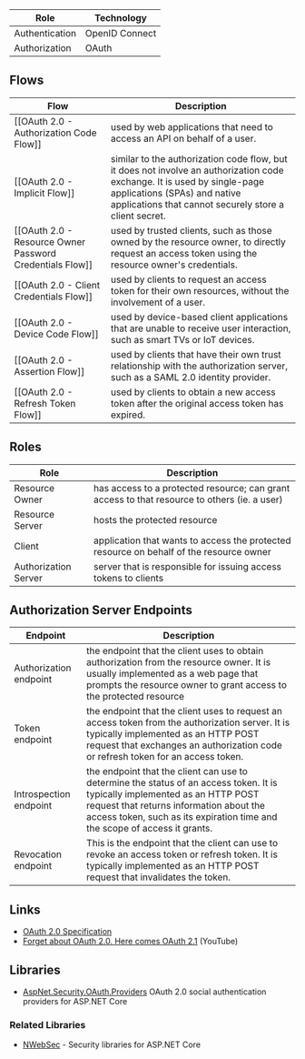 | Role           | Technology     |
| -------------- | -------------- |
| Authentication | OpenID Connect |
| Authorization  | OAuth          |

## Flows

| Flow                                                     | Description                                                                                                                                                                                                       |
| -------------------------------------------------------- | ----------------------------------------------------------------------------------------------------------------------------------------------------------------------------------------------------------------- |
| [[OAuth 2.0 - Authorization Code Flow]]                  | used by web applications that need to access an API on behalf of a user.                                                                                                                                          |
| [[OAuth 2.0 - Implicit Flow]]                            | similar to the authorization code flow, but it does not involve an authorization code exchange. It is used by single-page applications (SPAs) and native applications that cannot securely store a client secret. |
| [[OAuth 2.0 - Resource Owner Password Credentials Flow]] | used by trusted clients, such as those owned by the resource owner, to directly request an access token using the resource owner's credentials.                                                                   |
| [[OAuth 2.0 - Client Credentials Flow]]                  | used by clients to request an access token for their own resources, without the involvement of a user.                                                                                                            |
| [[OAuth 2.0 - Device Code Flow]]                         | used by device-based client applications that are unable to receive user interaction, such as smart TVs or IoT devices.                                                                                           |
| [[OAuth 2.0 - Assertion Flow]]                           | used by clients that have their own trust relationship with the authorization server, such as a SAML 2.0 identity provider.                                                                                       |
| [[OAuth 2.0 - Refresh Token Flow]]                       | used by clients to obtain a new access token after the original access token has expired.                                                                                                                         |

## Roles

| Role                 | Description                                                                                  |
| -------------------- | -------------------------------------------------------------------------------------------- |
| Resource Owner       | has access to a protected resource; can grant access to that resource to others (ie. a user) |
| Resource Server      | hosts the protected resource                                                                 |
| Client               | application that wants to access the protected resource on behalf of the resource owner      |
| Authorization Server | server that is responsible for issuing access tokens to clients                              |

## Authorization Server Endpoints

| Endpoint               | Description                                                                                                                                                                                                                                          |
| ---------------------- | ---------------------------------------------------------------------------------------------------------------------------------------------------------------------------------------------------------------------------------------------------- |
| Authorization endpoint | the endpoint that the client uses to obtain authorization from the resource owner. It is usually implemented as a web page that prompts the resource owner to grant access to the protected resource                                                 |
| Token endpoint         | the endpoint that the client uses to request an access token from the authorization server. It is typically implemented as an HTTP POST request that exchanges an authorization code or refresh token for an access token.                           |
| Introspection endpoint | the endpoint that the client can use to determine the status of an access token. It is typically implemented as an HTTP POST request that returns information about the access token, such as its expiration time and the scope of access it grants. |
| Revocation endpoint    | This is the endpoint that the client can use to revoke an access token or refresh token. It is typically implemented as an HTTP POST request that invalidates the token.                                                                             |

## Links
- [OAuth 2.0 Specification](https://oauth.net/2/)
- [Forget about OAuth 2.0. Here comes OAuth 2.1](https://www.youtube.com/watch?v=Z9DJzVJD_vg) (YouTube)

## Libraries
- [AspNet.Security.OAuth.Providers](https://github.com/aspnet-contrib/AspNet.Security.OAuth.Providers) OAuth 2.0 social authentication providers for ASP.NET Core

### Related Libraries
- [NWebSec](https://docs.nwebsec.com/en/latest/) - Security libraries for ASP.NET Core